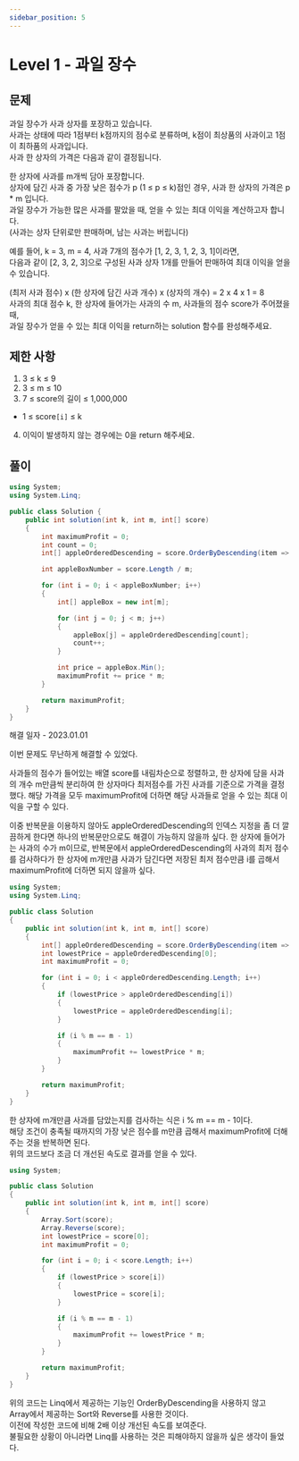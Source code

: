 ```yaml
---
sidebar_position: 5
---
```


# Level 1 - 과일 장수

## 문제

과일 장수가 사과 상자를 포장하고 있습니다. <br />
사과는 상태에 따라 1점부터 k점까지의 점수로 분류하며, k점이 최상품의 사과이고 1점이 최하품의 사과입니다. <br />
사과 한 상자의 가격은 다음과 같이 결정됩니다. <br />

한 상자에 사과를 m개씩 담아 포장합니다. <br />
상자에 담긴 사과 중 가장 낮은 점수가 p (1 ≤ p ≤ k)점인 경우, 사과 한 상자의 가격은 p * m 입니다. <br />
과일 장수가 가능한 많은 사과를 팔았을 때, 얻을 수 있는 최대 이익을 계산하고자 합니다. <br />
(사과는 상자 단위로만 판매하며, 남는 사과는 버립니다) <br />

예를 들어, k = 3, m = 4, 사과 7개의 점수가 [1, 2, 3, 1, 2, 3, 1]이라면, <br />
다음과 같이 [2, 3, 2, 3]으로 구성된 사과 상자 1개를 만들어 판매하여 최대 이익을 얻을 수 있습니다.<br />

(최저 사과 점수) x (한 상자에 담긴 사과 개수) x (상자의 개수) = 2 x 4 x 1 = 8<br />
사과의 최대 점수 k, 한 상자에 들어가는 사과의 수 m, 사과들의 점수 score가 주어졌을 때, <br />
과일 장수가 얻을 수 있는 최대 이익을 return하는 solution 함수를 완성해주세요.

## 제한 사항

1. 3 ≤ k ≤ 9
2. 3 ≤ m ≤ 10
3. 7 ≤ score의 길이 ≤ 1,000,000
- 1 ≤ score``[i]`` ≤ k
4. 이익이 발생하지 않는 경우에는 0을 return 해주세요.

## 풀이

```c#
using System;
using System.Linq;

public class Solution {
    public int solution(int k, int m, int[] score)
    {
        int maximumProfit = 0;
        int count = 0;
        int[] appleOrderedDescending = score.OrderByDescending(item => item).ToArray();

        int appleBoxNumber = score.Length / m;

        for (int i = 0; i < appleBoxNumber; i++)
        {
            int[] appleBox = new int[m];

            for (int j = 0; j < m; j++)
            {
                appleBox[j] = appleOrderedDescending[count];
                count++;
            }

            int price = appleBox.Min();
            maximumProfit += price * m;
        }

        return maximumProfit;
    }
}
```

해결 일자 - 2023.01.01

이번 문제도 무난하게 해결할 수 있었다. <br />

사과들의 점수가 들어있는 배열 score를 내림차순으로 정렬하고, 한 상자에 담을 사과의 개수 m만큼씩 분리하여
한 상자마다 최저점수를 가진 사과를 기준으로 가격을 결정했다.
해당 가격을 모두 maximumProfit에 더하면 해당 사과들로 얻을 수 있는 최대 이익을 구할 수 있다.

이중 반복문을 이용하지 않아도 appleOrderedDescending의 인덱스 지정을 좀 더 깔끔하게 한다면
하나의 반복문만으로도 해결이 가능하지 않을까 싶다.
한 상자에 들어가는 사과의 수가 m이므로, 반복문에서 appleOrderedDescending의 사과의 최저 점수를 검사하다가 
한 상자에 m개만큼 사과가 담긴다면 저장된 최저 점수만큼 i를 곱해서 maximumProfit에 더하면 되지 않을까 싶다.

```c#
using System;
using System.Linq;

public class Solution
{
    public int solution(int k, int m, int[] score)
    {
        int[] appleOrderedDescending = score.OrderByDescending(item => item).ToArray();
        int lowestPrice = appleOrderedDescending[0];
        int maximumProfit = 0;

        for (int i = 0; i < appleOrderedDescending.Length; i++)
        {
            if (lowestPrice > appleOrderedDescending[i])
            {
                lowestPrice = appleOrderedDescending[i];
            }

            if (i % m == m - 1)
            {
                maximumProfit += lowestPrice * m;
            }
        }

        return maximumProfit;
    }
}
```

한 상자에 m개만큼 사과를 담았는지를 검사하는 식은 i % m == m - 1이다. <br />
해당 조건이 충족될 때까지의 가장 낮은 점수를 m만큼 곱해서 maximumProfit에 더해주는 것을 반복하면 된다. <br />
위의 코드보다 조금 더 개선된 속도로 결과를 얻을 수 있다. <br />

```c#
using System;

public class Solution
{
    public int solution(int k, int m, int[] score)
    {
        Array.Sort(score);
        Array.Reverse(score);
        int lowestPrice = score[0];
        int maximumProfit = 0;

        for (int i = 0; i < score.Length; i++)
        {
            if (lowestPrice > score[i])
            {
                lowestPrice = score[i];
            }

            if (i % m == m - 1)
            {
                maximumProfit += lowestPrice * m;
            }
        }

        return maximumProfit;
    }
}
```

위의 코드는 Linq에서 제공하는 기능인 OrderByDescending을 사용하지 않고 <br />
Array에서 제공하는 Sort와 Reverse를 사용한 것이다. <br />
이전에 작성한 코드에 비해 2배 이상 개선된 속도를 보여준다. <br />
불필요한 상황이 아니라면 Linq를 사용하는 것은 피해야하지 않을까 싶은 생각이 들었다.